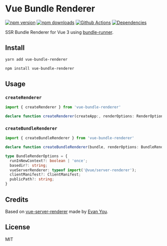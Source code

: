 # Vue Bundle Renderer

[![npm version][npm-version-src]][npm-version-href]
[![npm downloads][npm-downloads-src]][npm-downloads-href]
[![Github Actions][github-actions-src]][github-actions-href]
[![Dependencies][david-dm-src]][david-dm-href]
<!-- [![Codecov][codecov-src]][codecov-href] -->

SSR Bundle Renderer for Vue 3 using [bundle-runner](https://github.com/nuxt-contrib/bundle-runner).

## Install

```sh
yarn add vue-bundle-renderer

npm install vue-bundle-renderer
```

## Usage

### `createRenderer`

```ts
import { createRenderer } from 'vue-bundle-renderer'

declare function createRenderer(createApp:, renderOptions: RenderOptions)
```

### `createBundleRenderer`

```ts
import { createBundleRenderer } from 'vue-bundle-renderer'

declare function createBundleRenderer(bundle, renderOptions: BundleRenderOptions)

type BundleRenderOptions = {
  runInNewContext?: boolean | 'once';
  basedir?: string;
  vueServerRenderer: typeof import('@vue/server-renderer');
  clientManifest?: ClientManifest;
  publicPath?: string;
}
```

## Credits

Based on [vue-server-renderer](https://www.npmjs.com/package/vue-server-renderer) made by [Evan You](https://github.com/yyx990803).

## License

MIT

<!-- Badges -->
[npm-version-src]: https://img.shields.io/npm/v/vue-bundle-renderer?style=flat-square
[npm-version-href]: https://npmjs.com/package/vue-bundle-renderer

[npm-downloads-src]: https://img.shields.io/npm/dm/vue-bundle-renderer?style=flat-square
[npm-downloads-href]: https://npmjs.com/package/vue-bundle-renderer

[github-actions-src]: https://img.shields.io/github/workflow/status/nuxt/vue-bundle-renderer/test/master?style=flat-square
[github-actions-href]: https://github.com/nuxt/vue-bundle-renderer/actions?query=workflow%3Atest

[codecov-src]: https://img.shields.io/codecov/c/gh/nuxt/vue-bundle-renderer/master?style=flat-square
[codecov-href]: https://codecov.io/gh/nuxt/vue-bundle-renderer

[david-dm-src]: https://img.shields.io/david/nuxt/vue-bundle-renderer?style=flat-square
[david-dm-href]: https://david-dm.org/nuxt/vue-bundle-renderer
